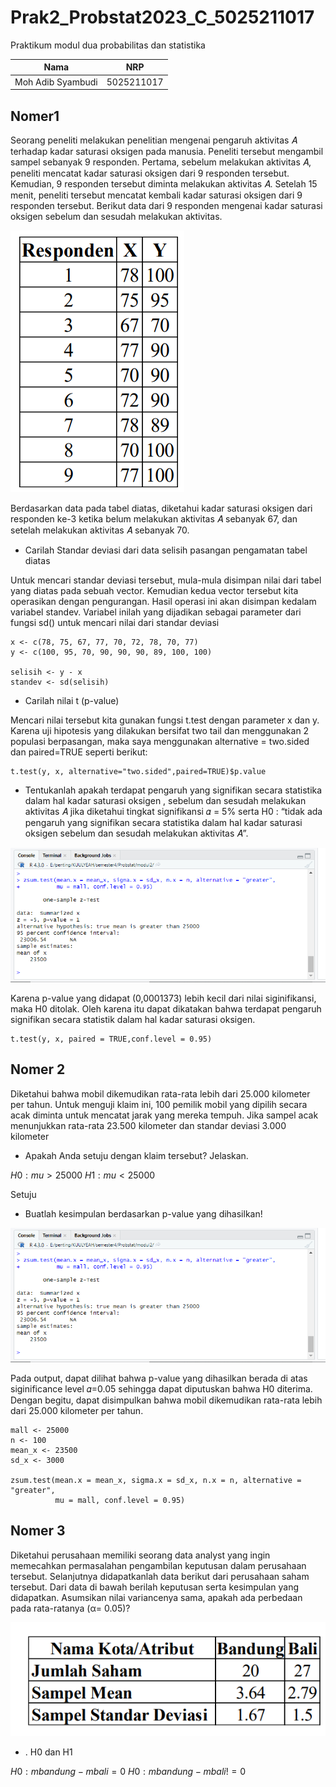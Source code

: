# Prak2_Probstat2023_C_5025211017
Praktikum modul dua probabilitas dan statistika 

| **Nama** | **NRP** | 
| ------------- | :---------: |
| Moh Adib Syambudi  | 5025211017 | 

## Nomer1
Seorang peneliti melakukan penelitian mengenai pengaruh aktivitas 𝐴 terhadap kadar saturasi oksigen pada manusia. Peneliti tersebut mengambil sampel
sebanyak 9 responden. Pertama, sebelum melakukan aktivitas 𝐴, peneliti mencatat kadar saturasi oksigen dari 9 responden tersebut. Kemudian, 9 responden tersebut
diminta melakukan aktivitas 𝐴. Setelah 15 menit, peneliti tersebut mencatat kembali kadar saturasi oksigen dari 9 responden tersebut. Berikut data dari 9
responden mengenai kadar saturasi oksigen sebelum dan sesudah melakukan aktivitas.

![soal1](table1.png)

Berdasarkan data pada tabel diatas, diketahui kadar saturasi oksigen dari responden ke-3 ketika belum melakukan aktivitas 𝐴 sebanyak 67, dan setelah
melakukan aktivitas 𝐴 sebanyak 70.

* Carilah Standar deviasi dari data selisih pasangan pengamatan tabel diatas

Untuk mencari standar deviasi tersebut, mula-mula disimpan nilai dari tabel yang diatas pada sebuah vector. Kemudian kedua vector tersebut kita operasikan dengan
pengurangan. Hasil operasi ini akan disimpan kedalam variabel standev. Variabel inilah yang dijadikan sebagai parameter dari fungsi sd() untuk mencari nilai dari standar deviasi
```
x <- c(78, 75, 67, 77, 70, 72, 78, 70, 77)
y <- c(100, 95, 70, 90, 90, 90, 89, 100, 100)

selisih <- y - x
standev <- sd(selisih)
```

* Carilah nilai t (p-value)

Mencari nilai tersebut kita gunakan fungsi t.test dengan parameter x dan y. Karena uji hipotesis yang dilakukan bersifat two tail dan menggunakan 2 populasi berpasangan, maka saya menggunakan alternative = two.sided dan paired=TRUE seperti berikut:

```
t.test(y, x, alternative="two.sided",paired=TRUE)$p.value
```

* Tentukanlah apakah terdapat pengaruh yang signifikan secara statistika dalam hal kadar saturasi oksigen , sebelum dan sesudah melakukan aktivitas 𝐴 jika
diketahui tingkat signifikansi 𝛼 = 5% serta H0 : “tidak ada pengaruh yang signifikan secara statistika dalam hal kadar saturasi oksigen sebelum dan sesudah
melakukan aktivitas 𝐴”.

![1C](nomer2.png)

Karena p-value yang didapat (0,0001373) lebih kecil dari nilai siginifikansi, maka H0 ditolak. Oleh karena itu dapat dikatakan bahwa terdapat pengaruh signifikan secara statistik dalam hal kadar saturasi oksigen. 

```
t.test(y, x, paired = TRUE,conf.level = 0.95)
```

## Nomer 2
Diketahui bahwa mobil dikemudikan rata-rata lebih dari 25.000 kilometer per tahun. Untuk menguji klaim ini, 100 pemilik mobil yang dipilih secara acak
diminta untuk mencatat jarak yang mereka tempuh. Jika sampel acak menunjukkan rata-rata 23.500 kilometer dan standar deviasi 3.000 kilometer

* Apakah Anda setuju dengan klaim tersebut? Jelaskan.

$H0 :  mu > 25000$ 
$H1 :  mu   < 25000$ 

Setuju

* Buatlah kesimpulan berdasarkan p-value yang dihasilkan!

![nomer2](nomer2.png)

Pada output, dapat dilihat bahwa p-value yang dihasilkan berada di atas siginificance level 𝛼=0.05 sehingga dapat diputuskan bahwa H0 diterima. Dengan begitu, dapat disimpulkan bahwa mobil dikemudikan rata-rata lebih dari 25.000 kilometer per tahun.

```
mall <- 25000
n <- 100
mean_x <- 23500
sd_x <- 3000

zsum.test(mean.x = mean_x, sigma.x = sd_x, n.x = n, alternative = "greater",
          mu = mall, conf.level = 0.95)
```

## Nomer 3

Diketahui perusahaan memiliki seorang data analyst yang ingin memecahkan permasalahan pengambilan keputusan dalam perusahaan tersebut. Selanjutnya
didapatkanlah data berikut dari perusahaan saham tersebut. Dari data di bawah berilah keputusan serta kesimpulan yang didapatkan. Asumsikan
nilai variancenya sama, apakah ada perbedaan pada rata-ratanya (α= 0.05)? 

![table3](table3.png)

* . H0 dan H1

$H0 :m bandung - m bali = 0$
$H0 :m bandung - m bali != 0$




